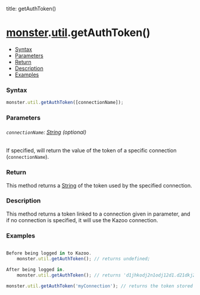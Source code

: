 title: getAuthToken()

# [monster][monster].[util][util].getAuthToken()

* [Syntax](#syntax)
* [Parameters](#parameters)
* [Return](#return)
* [Description](#description)
* [Examples](#examples)

### Syntax
```javascript
monster.util.getAuthToken([connectionName]);
```
### Parameters

###### `connectionName`: [String][string_literal] (optional)

If specified, will return the value of the token of a specific connection (`connectionName`).

### Return
This method returns a [String][string_literal] of the token used by the specified connection.

### Description
This method returns a token linked to a connection given in parameter, and if no connection is specified, it will use the Kazoo connection.

### Examples
```javascript

Before being logged in to Kazoo.
	monster.util.getAuthToken(); // returns undefined;

After being logged in.
	monster.util.getAuthToken(); // returns 'd1jhkodj2n1odj12d1.d21dkj21kod12.d21d12d1212', example of a token returned by kazoo

monster.util.getAuthToken('myConnection'); // returns the token stored in your connection if you created one. This is an advanced use case and shouldn't be used at the moment.

```

[monster]: ../../monster.md
[util]: ../util.md

[object_literal]: https://developer.mozilla.org/en-US/docs/Web/JavaScript/Guide/Values,_variables,_and_literals#Object_literals

[string_literal]: https://developer.mozilla.org/en-US/docs/Web/JavaScript/Guide/Values,_variables,_and_literals#String_literals
